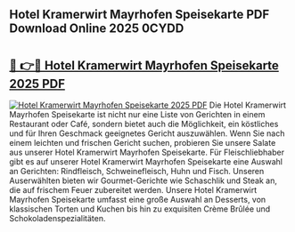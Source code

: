 ## Hotel Kramerwirt Mayrhofen Speisekarte PDF Download Online 2025 0CYDD

# <h2><a href="http://gcam2au.nevu.top/?p=Hotel+Kramerwirt+Mayrhofen+Speisekarte">🔗 👉🔴 Hotel Kramerwirt Mayrhofen Speisekarte 2025 PDF</a></h2>

[![Hotel Kramerwirt Mayrhofen Speisekarte 2025 PDF](https://i.imgur.com/dBaPXMq.png)](http://gcam2au.nevu.top/?p=Hotel+Kramerwirt+Mayrhofen+Speisekarte)
Die Hotel Kramerwirt Mayrhofen Speisekarte ist nicht nur eine Liste von Gerichten in einem Restaurant oder Café, sondern bietet auch die Möglichkeit, ein köstliches und für Ihren Geschmack geeignetes Gericht auszuwählen. Wenn Sie nach einem leichten und frischen Gericht suchen, probieren Sie unsere Salate aus unserer Hotel Kramerwirt Mayrhofen Speisekarte. Für Fleischliebhaber gibt es auf unserer Hotel Kramerwirt Mayrhofen Speisekarte eine Auswahl an Gerichten: Rindfleisch, Schweinefleisch, Huhn und Fisch. Unseren Auserwählten bieten wir Gourmet-Gerichte wie Schaschlik und Steak an, die auf frischem Feuer zubereitet werden. Unsere Hotel Kramerwirt Mayrhofen Speisekarte umfasst eine große Auswahl an Desserts, von klassischen Torten und Kuchen bis hin zu exquisiten Crème Brûlée und Schokoladenspezialitäten.
